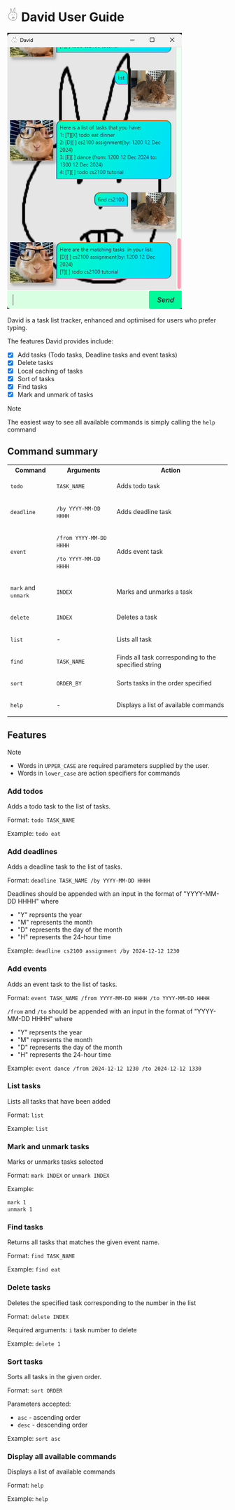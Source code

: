 # <img src="/src/main/resources/images/DavidLogo.png" alt="David Logo" width="25"/> David User Guide

![Screenshot of David chatbot](/docs/Ui.png)


David is a task list tracker, enhanced and optimised for users who prefer
typing.

The features David provides include:
- [x] Add tasks (Todo tasks, Deadline tasks and event tasks)
- [x] Delete tasks
- [x] Local caching of tasks
- [x] Sort of tasks
- [x] Find tasks
- [x] Mark and unmark of tasks

> [!NOTE]
>
> The easiest way to see all available commands is simply calling the `help` command
> 
## Command summary
<table>
  <tr>
    <th>Command</th><th>Arguments</th><th>Action</th>
  </tr>
  <tr>
    <td>

`todo`
</td>
<td>

`TASK_NAME`
</td>
<td>Adds todo task</td>

<tr>
    <td>

`deadline`
</td>
<td>

`/by YYYY-MM-DD HHHH`
</td>
<td>Adds deadline task</td>
  </tr>

  <tr>
    <td>

`event`
</td>
<td>

`/from YYYY-MM-DD HHHH`

`/to YYYY-MM-DD HHHH`
</td>
<td>Adds event task</td>
  </tr>

  <tr>
    <td>

`mark` and `unmark`
</td>
<td>

`INDEX`

</td>
<td>Marks and unmarks a task</td>
  </tr>


  <tr>
    <td>

`delete`
</td>
<td>

`INDEX`

</td>
<td>Deletes a task</td>
  </tr>


  <tr>
    <td>

`list`
</td>
<td> - 
</td>
<td>Lists all task</td>
  </tr>


  <tr>
    <td>

`find`
</td>
<td> 

`TASK_NAME`
</td>
<td>Finds all task corresponding to the specified string</td>
  </tr>


  <tr>
    <td>

`sort`
</td>
<td> 

`ORDER_BY`
</td>
<td>Sorts tasks in the order specified</td>
  </tr>


  <tr>
    <td>

`help`
</td>
<td> -
</td>
<td>Displays a list of available commands</td>
  </tr>
</table>


## Features
> [!NOTE]
> - Words in `UPPER_CASE` are required parameters supplied by the user.
> - Words in `lower_case` are action specifiers for commands


### Add todos
Adds a todo task to the list of tasks.

Format: `todo TASK_NAME`

Example: `todo eat`


### Add deadlines
Adds a deadline task to the list of tasks.

Format: `deadline TASK_NAME /by YYYY-MM-DD HHHH`

Deadlines should be appended with an input in the format of "YYYY-MM-DD HHHH"
where
- "Y" reprsents the year
- "M" represents the month
- "D" represents the day of the month
- "H" represents the 24-hour time

Example: `deadline cs2100 assignment /by 2024-12-12 1230`

### Add events
Adds an event task to the list of tasks.

Format: `event TASK_NAME /from YYYY-MM-DD HHHH /to YYYY-MM-DD HHHH`

`/from` and `/to` should be appended with an input in the format of "YYYY-MM-DD HHHH"
where
- "Y" reprsents the year
- "M" represents the month
- "D" represents the day of the month
- "H" represents the 24-hour time

Example: `event dance /from 2024-12-12 1230 /to 2024-12-12 1330`

### List tasks
Lists all tasks that have been added

Format: `list`

Example: `list`

### Mark and unmark tasks
Marks or unmarks tasks selected

Format: `mark INDEX` or `unmark INDEX`


Example:
```
mark 1
unmark 1
```

### Find tasks
Returns all tasks that matches the given event name.

Format: `find TASK_NAME`

Example: `find eat`

### Delete tasks
Deletes the specified task corresponding to the number in the list

Format: `delete INDEX`

Required arguments: `i` task number to delete

Example: `delete 1`

### Sort tasks
Sorts all tasks in the given order.

Format: `sort ORDER`

Parameters accepted:
- `asc` - ascending order
- `desc` - descending order

Example: `sort asc`

### Display all available commands
Displays a list of available commands

Format: `help`

Example: `help`
